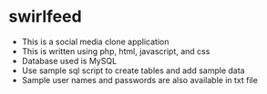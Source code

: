 # swirlfeed

- This is a social media clone application  
- This is written using php, html, javascript, and css  
- Database used is MySQL  
- Use sample sql script to create tables and add sample data  
- Sample user names and passwords are also available in txt file
